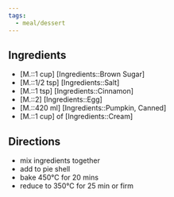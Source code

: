 ```yaml
---
tags:
  - meal/dessert
---
```


## Ingredients

- [M.::1 cup]  [Ingredients::Brown Sugar]
- [M.::1/2 tsp] [Ingredients::Salt]
- [M.::1 tsp] [Ingredients::Cinnamon]
-  [M.::2] [Ingredients::Egg]
-  [M.::420 ml] [Ingredients::Pumpkin, Canned]
- [M.::1 cup] of [Ingredients::Cream]

## Directions
- mix ingredients together
- add to pie shell
- bake 450°C for 20 mins
- reduce to 350°C for 25 min or firm
